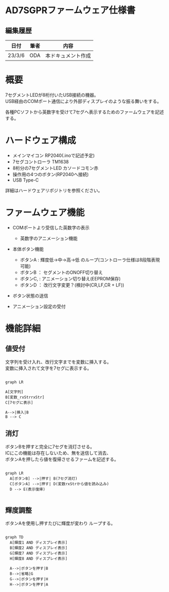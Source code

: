 # AD7SGPRファームウェア仕様書

## 編集履歴

|日付|筆者|内容|
|---|---|---|
|23/3/6|ODA |本ドキュメント作成  |




# 概要
7セグメントLEDが8桁付いたUSB接続の機器。  
USB経由のCOMポート通信により外部ディスプレイのような振る舞いをする。  

各種PCソフトから英数字を受けて7セグへ表示するためのファームウェアを記述する。

# ハードウェア構成
- メインマイコン RP2040(.inoで記述予定)  
- 7セグコントローラ TM1638
- 8桁分の7セグメントLED カソードコモン赤
- 操作用の4つのボタン(RP2040へ接続)
- USB Type-C

詳細はハードウェアリポジトリを参照ください。

# ファームウェア機能
- COMポートより受信した英数字の表示
    - 英数字のアニメーション機能  
- 本体ボタン機能
    - ボタンA : 輝度低→中→高→低 のループ(コントローラ仕様は8段階表現可能)
    - ボタンB ： セグメントのONOFF切り替え
    - ボタンC, : アニメーション切り替え(EEPROM保存)
    - ボタンD ： 改行文字変更？(検討中(CR,LF,CR + LF))  

- ボタン状態の送信
- アニメーション設定の受付

# 機能詳細
## 値受付
文字列を受け入れ、改行文字までを変数に挿入する。  
変数に挿入されて文字を7セグに表示する。

```mermaid

graph LR

A[文字列] 
B[変数_rxStrrxStr]
C[7セグに表示]

A-->|挿入|B
B --> C

```

## 消灯
ボタンBを押すと完全に7セグを消灯させる。  
ICにこの機能は存在しないため、無を送信して消去、  
ボタンAを押したら値を復帰させるファームを記述する。  

```mermaid

graph LR
  A[ボタンB] -->|押す| B(7セグ消灯)
  C[ボタンA] -->|押す| D(変数rxStrから値を読み込み)
  D --> E(表示復帰)


```

## 輝度調整
ボタンAを使用し押すたびに輝度が変わり ループする。
```mermaid

graph TD
  A[輝度1 AND ディスプレイ表示]
  B[輝度2 AND ディスプレイ表示]
  G[輝度7 AND ディスプレイ表示]
  H[輝度8 AND ディスプレイ表示]

  A-->|ボタンを押す|B
  B-->|省略|G
  G-->|ボタンを押す|H
  H-->|ボタンを押す|A


```
